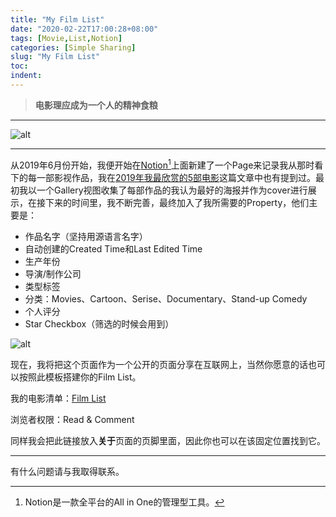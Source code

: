 ```yaml
---
title: "My Film List"
date: "2020-02-22T17:00:28+08:00"
tags: [Movie,List,Notion]
categories: [Simple Sharing]
slug: "My Film List"
toc: 
indent: 
---
```


> **电影理应成为一个人的精神食粮**

<!--more-->

---

![alt](https://dawnblog-1300625500.cos.ap-guangzhou.myqcloud.com/images/20200222174431.jpg "Unsplash@ewitsoe")

---

从2019年6月份开始，我便开始在[Notion](https://www.notion.so/product)[^1]上面新建了一个Page来记录我从那时看下的每一部影视作品，我在[2019年我最欣赏的5部电影](https://sailordawner.top/posts/5-movies-i-like-most-in-2019/)这篇文章中也有提到过。最初我以一个Gallery视图收集了每部作品的我认为最好的海报并作为cover进行展示，在接下来的时间里，我不断完善，最终加入了我所需要的Property，他们主要是：

[^1]: Notion是一款全平台的All in One的管理型工具。

- 作品名字（坚持用源语言名字）
- 自动创建的Created Time和Last Edited Time
- 生产年份
- 导演/制作公司
- 类型标签
- 分类：Movies、Cartoon、Serise、Documentary、Stand-up Comedy
- 个人评分
- Star Checkbox（筛选的时候会用到）

![alt](https://dawnblog-1300625500.cos.ap-guangzhou.myqcloud.com/images/20200222190628.jpg "Film List")

现在，我将把这个页面作为一个公开的页面分享在互联网上，当然你愿意的话也可以按照此模板搭建你的Film List。

我的电影清单：[Film List](https://www.notion.so/dawner/a56e04ba801344778e1293b2a4161c30?v=af98cf32a04b47fbbddffb41a3e11881)

浏览者权限：Read & Comment

同样我会把此链接放入**关于**页面的页脚里面，因此你也可以在该固定位置找到它。

---

有什么问题请与我取得联系。
